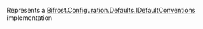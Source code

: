 Represents a [Bifrost.Configuration.Defaults.IDefaultConventions](Bifrost.Configuration.Defaults.IDefaultConventions) implementation